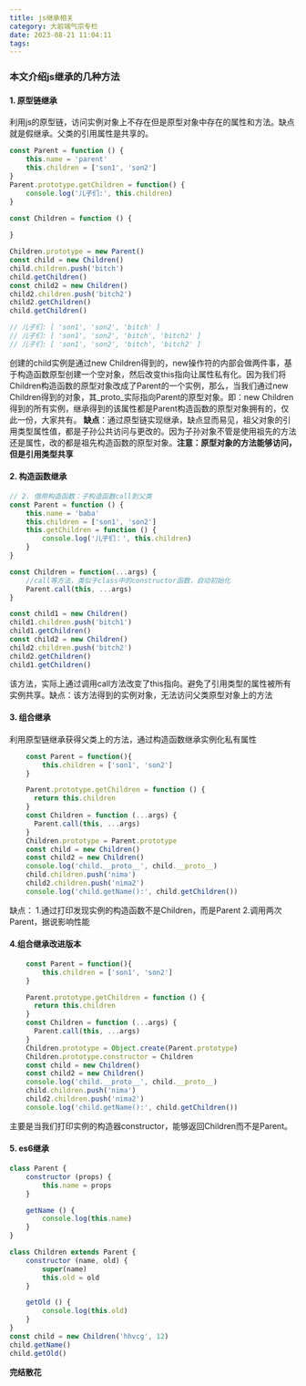 ```yaml
---
title: js继承相关
category: 大前端气宗专栏
date: 2023-08-21 11:04:11
tags:
---
```


### 本文介绍js继承的几种方法

#### 1. 原型链继承
利用js的原型链，访问实例对象上不存在但是原型对象中存在的属性和方法。缺点就是假继承。父类的引用属性是共享的。
```javascript
const Parent = function () {
    this.name = 'parent'
    this.children = ['son1', 'son2']
}
Parent.prototype.getChildren = function() {
    console.log('儿子们:', this.children)
}

const Children = function () {
    
}

Children.prototype = new Parent()
const child = new Children()
child.children.push('bitch')
child.getChildren()
const child2 = new Children()
child2.children.push('bitch2')
child2.getChildren()
child.getChildren()

// 儿子们: [ 'son1', 'son2', 'bitch' ]
// 儿子们: [ 'son1', 'son2', 'bitch', 'bitch2' ]
// 儿子们: [ 'son1', 'son2', 'bitch', 'bitch2' ]
```
创建的child实例是通过new Children得到的，new操作符的内部会做两件事，基于构造函数原型创建一个空对象，然后改变this指向让属性私有化。因为我们将Children构造函数的原型对象改成了Parent的一个实例，那么，当我们通过new Children得到的对象，其_proto_实际指向Parent的原型对象。即：new Children得到的所有实例，继承得到的该属性都是Parent构造函数的原型对象拥有的，仅此一份，大家共有。
**缺点**：通过原型链实现继承，缺点显而易见，祖父对象的引用类型属性值，都是子孙公共访问与更改的。因为子孙对象不管是使用祖先的方法还是属性，改的都是祖先构造函数的原型对象。**注意：原型对象的方法能够访问，但是引用类型共享**


#### 2. 构造函数继承

```javascript
// 2. 借用构造函数：子构造函数call到父类
const Parent = function () {
    this.name = 'baba'
    this.children = ['son1', 'son2']
    this.getChildren = function () {
        console.log('儿子们：', this.children)
    }
}

const Children = function(...args) {
    //call等方法，类似于class中的constructor函数，自动初始化
    Parent.call(this, ...args)
}

const child1 = new Children()
child1.children.push('bitch1')
child1.getChildren()
const child2 = new Children()
child2.children.push('bitch2')
child2.getChildren()
child1.getChildren()
```
该方法，实际上通过调用call方法改变了this指向。避免了引用类型的属性被所有实例共享。缺点：该方法得到的实例对象，无法访问父类原型对象上的方法


#### 3. 组合继承
利用原型链继承获得父类上的方法，通过构造函数继承实例化私有属性
```javascript
    const Parent = function(){
        this.children = ['son1', 'son2']
    }

    Parent.prototype.getChildren = function () {
      return this.children
    }
    const Children = function (...args) {
      Parent.call(this, ...args)
    }
    Children.prototype = Parent.prototype
    const child = new Children()
    const child2 = new Children()
    console.log('child.__proto__', child.__proto__)
    child.children.push('nima')
    child2.children.push('nima2')
    console.log('child.getName():', child.getChildren())
```
缺点：
1.通过打印发现实例的构造函数不是Children，而是Parent
2.调用两次Parent，据说影响性能

#### 4.组合继承改进版本
```javascript
    const Parent = function(){
        this.children = ['son1', 'son2']
    }

    Parent.prototype.getChildren = function () {
      return this.children
    }
    const Children = function (...args) {
      Parent.call(this, ...args)
    }
    Children.prototype = Object.create(Parent.prototype)
    Children.prototype.constructor = Children
    const child = new Children()
    const child2 = new Children()
    console.log('child.__proto__', child.__proto__)
    child.children.push('nima')
    child2.children.push('nima2')
    console.log('child.getName():', child.getChildren())
```
主要是当我们打印实例的构造器constructor，能够返回Children而不是Parent。

#### 5. es6继承
```javascript
class Parent {
    constructor (props) {
        this.name = props
    }

    getName () {
        console.log(this.name)
    }
}

class Children extends Parent {
    constructor (name, old) {
        super(name)
        this.old = old
    }

    getOld () {
        console.log(this.old)
    }
}
const child = new Children('hhvcg', 12)
child.getName()
child.getOld()
```
**完结散花**